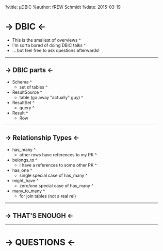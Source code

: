 %title: µDBIC
%author: fREW Schmidt
%date: 2015-03-19

-> DBIC <-
===========

 * This is the smallest of overviews
^
 * I'm sorta bored of doing DBIC talks
^
 * ... but feel free to ask questions afterwards!

-------------------------

-> DBIC parts <-
----------------

 * Schema
^
    * set of tables
^
 * ResultSource
^
    * table (go away "actually" guy)
^
 * ResultSet
^
    * query
^
 * Result
^
    * Row

-------------------------

-> Relationship Types <-
------------------------

 * has_many
^
   * other rows have references to my PK
^
 * belongs_to
^
   * I have a references to some other PK
^
 * has_one
^
   * single special case of has_many
^
 * might_have
^
   * zero/one special case of has_many
^
 * many_to_many
^
   * for join tables (not a real rel)

------------------------

-> THAT'S ENOUGH <-
-------------------

------------------------

-> QUESTIONS <-
===============
